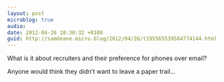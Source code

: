 ```yaml
---
layout: post
microblog: true
audio: 
date: 2012-04-26 18:30:32 +0100
guid: http://samdeane.micro.blog/2012/04/26/t195565539584774144.html
---
```

What is it about recruiters and their preference for phones over email?

Anyone would think they didn’t want to leave a paper trail...
